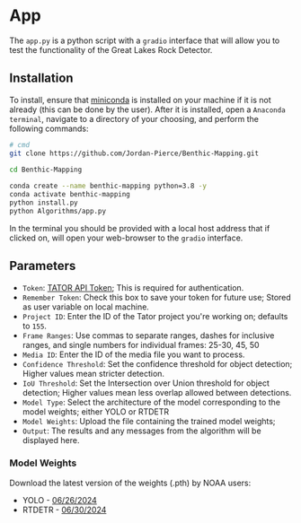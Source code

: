 # App

The `app.py` is a python script with a `gradio` interface that will allow you to test the functionality of the Great 
Lakes Rock Detector.

## Installation

To install, ensure that [miniconda](https://repo.anaconda.com/miniconda/Miniconda3-latest-Windows-x86_64.exe) is 
installed on your machine if it is not already (this can be done by the user). After it is installed, open a `Anaconda
terminal`, navigate to a directory of your choosing, and perform the following commands:
```bash
# cmd
git clone https://github.com/Jordan-Pierce/Benthic-Mapping.git

cd Benthic-Mapping
 
conda create --name benthic-mapping python=3.8 -y
conda activate benthic-mapping
python install.py
python Algorithms/app.py
```
In the terminal you should be provided with a local host address that if clicked on, will open your web-browser to the 
`gradio` interface.

## Parameters

- `Token`: [TATOR API Token](https://www.tator.io/docs/developer-guide/getting-started/get-an-api-token); This is required for authentication.
- `Remember Token`: Check this box to save your token for future use; Stored as user variable on local machine.
- `Project ID`: Enter the ID of the Tator project you're working on; defaults to `155`.
- `Frame Ranges`: Use commas to separate ranges, dashes for inclusive ranges, and single numbers for individual frames: 25-30, 45, 50
- `Media ID`: Enter the ID of the media file you want to process.
- `Confidence Threshold`: Set the confidence threshold for object detection; Higher values mean stricter detection.
- `IoU Threshold`: Set the Intersection over Union threshold for object detection; Higher values mean less overlap allowed between detections.
- `Model Type`: Select the architecture of the model corresponding to the model weights; either YOLO or RTDETR
- `Model Weights`: Upload the file containing the trained model weights;
- `Output`: The results and any messages from the algorithm will be displayed here.


### Model Weights

Download the latest version of the weights (.pth) by NOAA users:
- YOLO - [06/26/2024](https://drive.google.com/file/d/1vcsO9rQr0lScHuBLISBR72Xgr1kpYIec/view?usp=drive_link)
- RTDETR - [06/30/2024](https://drive.google.com/file/d/1qotY6xEF5Y3cOknseGROEqtpUa3AnVZ2/view?usp=drive_link)